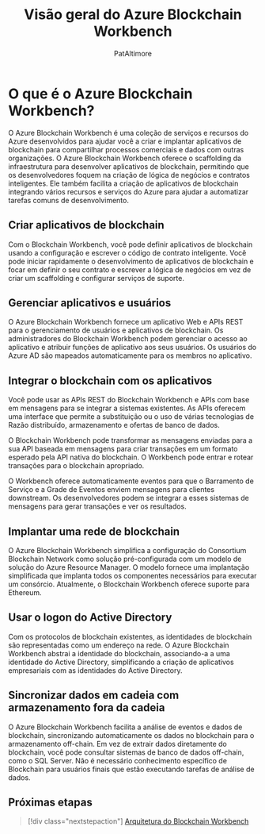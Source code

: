 ﻿---
title: Visão geral do Azure Blockchain Workbench
description: Visão geral do Azure Blockchain Workbench e seus recursos.
services: azure-blockchain
keywords: ''
author: PatAltimore
ms.author: patricka
ms.date: 3/21/2018
ms.topic: overview
ms.service: azure-blockchain
ms.reviewer: zeyadr
manager: femila
ms.openlocfilehash: 9cd8ef3977d12364759838b46632ba32e0de6e70
ms.sourcegitcommit: fc64acba9d9b9784e3662327414e5fe7bd3e972e
ms.translationtype: HT
ms.contentlocale: pt-BR
ms.lasthandoff: 05/12/2018
ms.locfileid: "34075662"
---
# <a name="what-is-azure-blockchain-workbench"></a>O que é o Azure Blockchain Workbench?

O Azure Blockchain Workbench é uma coleção de serviços e recursos do Azure desenvolvidos para ajudar você a criar e implantar aplicativos de blockchain para compartilhar processos comerciais e dados com outras organizações. O Azure Blockchain Workbench oferece o scaffolding da infraestrutura para desenvolver aplicativos de blockchain, permitindo que os desenvolvedores foquem na criação de lógica de negócios e contratos inteligentes. Ele também facilita a criação de aplicativos de blockchain integrando vários recursos e serviços do Azure para ajudar a automatizar tarefas comuns de desenvolvimento.

## <a name="create-blockchain-applications"></a>Criar aplicativos de blockchain

Com o Blockchain Workbench, você pode definir aplicativos de blockchain usando a configuração e escrever o código de contrato inteligente. Você pode iniciar rapidamente o desenvolvimento de aplicativos de blockchain e focar em definir o seu contrato e escrever a lógica de negócios em vez de criar um scaffolding e configurar serviços de suporte.

## <a name="manage-applications-and-users"></a>Gerenciar aplicativos e usuários

O Azure Blockchain Workbench fornece um aplicativo Web e APIs REST para o gerenciamento de usuários e aplicativos de blockchain. Os administradores do Blockchain Workbench podem gerenciar o acesso ao aplicativo e atribuir funções de aplicativo aos seus usuários. Os usuários do Azure AD são mapeados automaticamente para os membros no aplicativo.

## <a name="integrate-blockchain-with-applications"></a>Integrar o blockchain com os aplicativos

Você pode usar as APIs REST do Blockchain Workbench e APIs com base em mensagens para se integrar a sistemas existentes. As APIs oferecem uma interface que permite a substituição ou o uso de várias tecnologias de Razão distribuído, armazenamento e ofertas de banco de dados.

O Blockchain Workbench pode transformar as mensagens enviadas para a sua API baseada em mensagens para criar transações em um formato esperado pela API nativa do blockchain.  O Workbench pode entrar e rotear transações para o blockchain apropriado. 

O Workbench oferece automaticamente eventos para que o Barramento de Serviço e a Grade de Eventos enviem mensagens para clientes downstream. Os desenvolvedores podem se integrar a esses sistemas de mensagens para gerar transações e ver os resultados.

## <a name="deploy-a-blockchain-network"></a>Implantar uma rede de blockchain

O Azure Blockchain Workbench simplifica a configuração do Consortium Blockchain Network como solução pré-configurada com um modelo de solução do Azure Resource Manager. O modelo fornece uma implantação simplificada que implanta todos os componentes necessários para executar um consórcio. Atualmente, o Blockchain Workbench oferece suporte para Ethereum.

## <a name="use-active-directory-login"></a>Usar o logon do Active Directory

Com os protocolos de blockchain existentes, as identidades de blockchain são representadas como um endereço na rede. O Azure Blockchain Workbench abstrai a identidade do blockchain, associando-a a uma identidade do Active Directory, simplificando a criação de aplicativos empresariais com as identidades do Active Directory.

## <a name="synchronize-on-chain-data-with-off-chain-storage"></a>Sincronizar dados em cadeia com armazenamento fora da cadeia

O Azure Blockchain Workbench facilita a análise de eventos e dados de blockchain, sincronizando automaticamente os dados no blockchain para o armazenamento off-chain. Em vez de extrair dados diretamente do blockchain, você pode consultar sistemas de banco de dados off-chain, como o SQL Server. Não é necessário conhecimento específico de Blockchain para usuários finais que estão executando tarefas de análise de dados. 

## <a name="next-steps"></a>Próximas etapas

> [!div class="nextstepaction"]
> [Arquitetura do Blockchain Workbench](blockchain-workbench-architecture.md)

